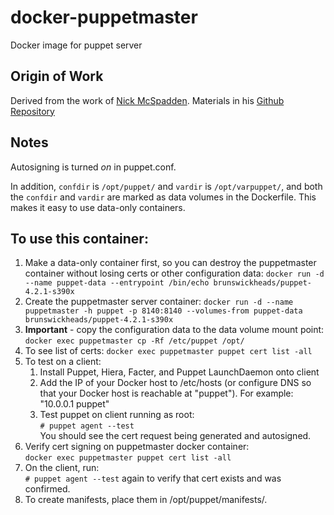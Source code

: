 # docker-puppetmaster
Docker image for puppet server

## Origin of Work
Derived from the work of [Nick McSpadden](https://github.com/nmcspadden). Materials in his [Github Repository](https://github.com/macadmins/docker-puppetmaster)

## Notes

Autosigning is turned *on* in puppet.conf.

In addition, ```confdir``` is ```/opt/puppet/``` and ```vardir``` is ```/opt/varpuppet/```, and both the ```confdir``` and ```vardir``` are marked as data volumes in the Dockerfile.  This makes it easy to use data-only containers.

To use this container:
---

1. Make a data-only container first, so you can destroy the puppetmaster container without losing certs or other configuration data:
`docker run -d --name puppet-data --entrypoint /bin/echo brunswickheads/puppet-4.2.1-s390x`
2. Create the puppetmaster server container:
`docker run -d --name puppetmaster -h puppet -p 8140:8140 --volumes-from puppet-data brunswickheads/puppet-4.2.1-s390x`
3. **Important** - copy the configuration data to the data volume mount point: 
`docker exec puppetmaster cp -Rf /etc/puppet /opt/`
3. To see list of certs: 
`docker exec puppetmaster puppet cert list -all`
4. To test on a client:
	1. Install Puppet, Hiera, Facter, and Puppet LaunchDaemon onto client
	2. Add the IP of your Docker host to /etc/hosts (or configure DNS so that your Docker host is reachable at "puppet").  For example:  
		"10.0.0.1	puppet"
	3. Test puppet on client running as root:  
		`# puppet agent --test`  
		You should see the cert request being generated and autosigned.
5. Verify cert signing on puppetmaster docker container:  
	`docker exec puppetmaster puppet cert list -all`
6. On the client, run:  
	`# puppet agent --test` again to verify that cert exists and was confirmed.
7. To create manifests, place them in /opt/puppet/manifests/.
